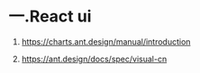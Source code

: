# 一.React ui

1. https://charts.ant.design/manual/introduction

2. https://ant.design/docs/spec/visual-cn